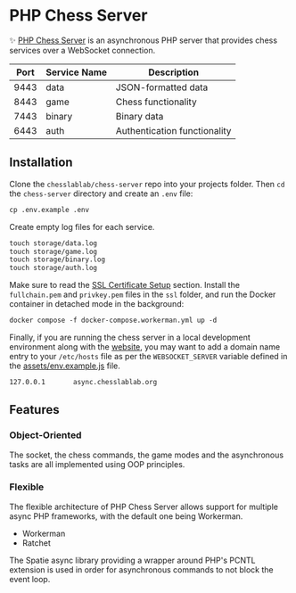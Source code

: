 # PHP Chess Server

✨ [PHP Chess Server](https://github.com/chesslablab/chess-server) is an asynchronous PHP server that provides chess services over a WebSocket connection.

| Port | Service Name | Description |
| ---- | ------------ | ----------- |
| 9443 | data | JSON-formatted data |
| 8443 | game | Chess functionality |
| 7443 | binary | Binary data |
| 6443 | auth | Authentication functionality |

## Installation

Clone the `chesslablab/chess-server` repo into your projects folder. Then `cd` the `chess-server` directory and create an `.env` file:

```txt
cp .env.example .env
```

Create empty log files for each service.

```txt
touch storage/data.log
touch storage/game.log
touch storage/binary.log
touch storage/auth.log
```

Make sure to read the [SSL Certificate Setup](https://chesslablab.github.io/website/#ssl-certificate-setup) section. Install the `fullchain.pem` and `privkey.pem` files in the `ssl` folder, and run the Docker container in detached mode in the background:

```txt
docker compose -f docker-compose.workerman.yml up -d
```

Finally, if you are running the chess server in a local development environment along with the [website](https://github.com/chesslablab/website), you may want to add a domain name entry to your `/etc/hosts` file as per the `WEBSOCKET_SERVER` variable defined in the [assets/env.example.js](https://github.com/chesslablab/website/blob/main/assets/env.example.js) file.

```txt
127.0.0.1       async.chesslablab.org
```

## Features

### Object-Oriented

The socket, the chess commands, the game modes and the asynchronous tasks are all implemented using OOP principles.

### Flexible

The flexible architecture of PHP Chess Server allows support for multiple async PHP frameworks, with the default one being Workerman.

- Workerman
- Ratchet

The Spatie async library providing a wrapper around PHP's PCNTL extension is used in order for asynchronous commands to not block the event loop.

